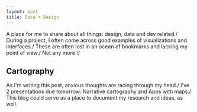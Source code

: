 ```yaml
---
layout: post
title: Data + Design
---
```


A place for me to share about all things: design, data and dev related./
During a project, I often come across good examples of visualizations and interfaces./
These are often lost in an ocean of bookmarks and lacking my point of view./
Not any more !/

## Cartography
As I'm writing this post, anxious thoughts are racing through my head./
I've 2 presentations due tomorrow: Narrative cartography and Apps with maps./
This blog could serve as a place to document my research and ideas, as well.
